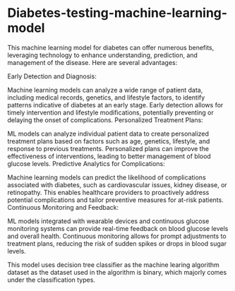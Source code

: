 # Diabetes-testing-machine-learning-model


This machine learning model for diabetes can offer numerous benefits, leveraging technology to enhance understanding, prediction, and management of the disease. Here are several advantages:

Early Detection and Diagnosis:

Machine learning models can analyze a wide range of patient data, including medical records, genetics, and lifestyle factors, to identify patterns indicative of diabetes at an early stage.
Early detection allows for timely intervention and lifestyle modifications, potentially preventing or delaying the onset of complications.
Personalized Treatment Plans:

ML models can analyze individual patient data to create personalized treatment plans based on factors such as age, genetics, lifestyle, and response to previous treatments.
Personalized plans can improve the effectiveness of interventions, leading to better management of blood glucose levels.
Predictive Analytics for Complications:

Machine learning models can predict the likelihood of complications associated with diabetes, such as cardiovascular issues, kidney disease, or retinopathy.
This enables healthcare providers to proactively address potential complications and tailor preventive measures for at-risk patients.
Continuous Monitoring and Feedback:

ML models integrated with wearable devices and continuous glucose monitoring systems can provide real-time feedback on blood glucose levels and overall health.
Continuous monitoring allows for prompt adjustments to treatment plans, reducing the risk of sudden spikes or drops in blood sugar levels.

This model uses decision tree classifier as the machine learing algorithm dataset as the dataset used in the algorithm is binary, which majorly comes under the classification types.
